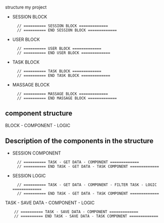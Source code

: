structure my project


- SESSION BLOCK

        // ========== SESSION BLOCK =============
        // ========== END SESSION BLOCK =============
- USER BLOCK

        // ========== USER BLOCK =============
        // ========== END USER BLOCK =============
- TASK BLOCK

        // ========== TASK BLOCK =============
        // ========== END TASK BLOCK =============
- MASSAGE BLOCK

        // ========== MASSAGE BLOCK =============
        // ========== END MASSAGE BLOCK =============



## component structure

BLOCK - COMPONENT - LOGIC


## Description of the components in the structure

- SESSION COMPONENT

        // ========== TASK - GET DATA - COMPONENT =============
        // ========== END TASK - GET DATA - TASK COMPONENT =============

- SESSION LOGIC 

        // ========== TASK - GET DATA - COMPONENT - FILTER TASK - LOGIC  =============
        // ========== END TASK - GET DATA - TASK COMPONENT =============


TASK - SAVE DATA - COMPONENT - LOGIC

        // ========== TASK - SAVE DATA - COMPONENT =============
        // ========== END TASK - SAVE DATA - TASK COMPONENT =============

